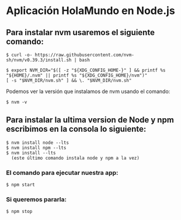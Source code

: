 # Aplicación HolaMundo en Node.js

## Para instalar nvm usaremos el siguiente comando:
 ```
$ curl -o- https://raw.githubusercontent.com/nvm-sh/nvm/v0.39.3/install.sh | bash
 ```
 
 ```
$ export NVM_DIR="$([ -z "${XDG_CONFIG_HOME-}" ] && printf %s "${HOME}/.nvm" || printf %s "${XDG_CONFIG_HOME}/nvm")"
[ -s "$NVM_DIR/nvm.sh" ] && \. "$NVM_DIR/nvm.sh" 
```

Podemos ver la versión que instalamos de nvm usando el comando:
```
$ nvm -v
```

## Para instalar la ultima version de Node y npm escribimos en la consola lo siguiente:
```
$ nvm install node --lts
$ nvm install npm --lts
$ nvm install --lts 
  (este último comando instala node y npm a la vez)
```

### El comando para ejecutar nuestra app:
```
$ npm start
```
### Si queremos pararla:
```
$ npm stop
```
